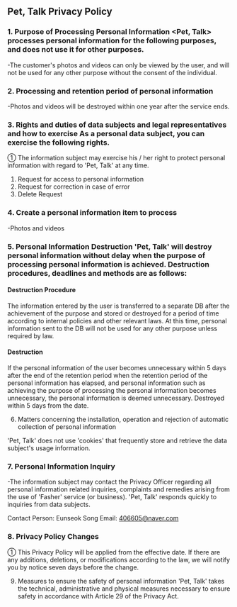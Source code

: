## Pet, Talk Privacy Policy

### 1. Purpose of Processing Personal Information <Pet, Talk> processes personal information for the following purposes, and does not use it for other purposes.

-The customer's photos and videos can only be viewed by the user, and will not be used for any other purpose without the consent of the individual.

### 2. Processing and retention period of personal information

-Photos and videos will be destroyed within one year after the service ends.

### 3. Rights and duties of data subjects and legal representatives and how to exercise As a personal data subject, you can exercise the following rights.

① The information subject may exercise his / her right to protect personal information with regard to 'Pet, Talk' at any time.
1. Request for access to personal information
2. Request for correction in case of error
3. Delete Request


### 4. Create a personal information item to process

-Photos and videos


### 5. Personal Information Destruction 'Pet, Talk' will destroy personal information without delay when the purpose of processing personal information is achieved. Destruction procedures, deadlines and methods are as follows:

#### Destruction Procedure
The information entered by the user is transferred to a separate DB after the achievement of the purpose and stored or destroyed for a period of time according to internal policies and other relevant laws. At this time, personal information sent to the DB will not be used for any other purpose unless required by law.

#### Destruction
If the personal information of the user becomes unnecessary within 5 days after the end of the retention period when the retention period of the personal information has elapsed, and personal information such as achieving the purpose of processing the personal information becomes unnecessary, the personal information is deemed unnecessary. Destroyed within 5 days from the date.


6. Matters concerning the installation, operation and rejection of automatic collection of personal information

'Pet, Talk' does not use 'cookies' that frequently store and retrieve the data subject's usage information.


### 7. Personal Information Inquiry

-The information subject may contact the Privacy Officer regarding all personal information related inquiries, complaints and remedies arising from the use of 'Fasher' service (or business). 'Pet, Talk' responds quickly to inquiries from data subjects.

Contact Person: Eunseok Song
Email: 406605@naver.com


### 8. Privacy Policy Changes

① This Privacy Policy will be applied from the effective date. If there are any additions, deletions, or modifications according to the law, we will notify you by notice seven days before the change.


9. Measures to ensure the safety of personal information 'Pet, Talk' takes the technical, administrative and physical measures necessary to ensure safety in accordance with Article 29 of the Privacy Act.
